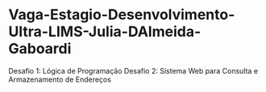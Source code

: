# Vaga-Estagio-Desenvolvimento-Ultra-LIMS-Julia-DAlmeida-Gaboardi

Desafio 1: Lógica de Programação
Desafio 2: Sistema Web para Consulta e Armazenamento de Endereços
